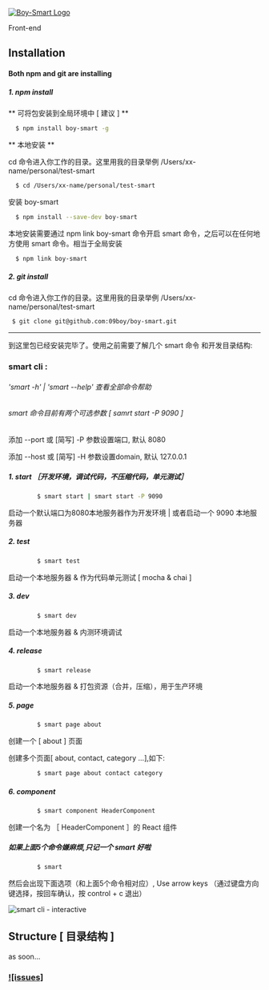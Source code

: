 [![Boy-Smart Logo](http://www.09boy.cn/boy-smart/boy-smart-logo.png)](https://github.com/09boy/boy-smart)

Front-end

## Installation

#### Both npm and git are installing

##### 1. npm install

** 可将包安装到全局环境中 [ 建议 ] **
 	
```bash
  $ npm install boy-smart -g  
```

** 本地安装 **

cd 命令进入你工作的目录。这里用我的目录举例 /Users/xx-name/personal/test-smart

```bash
  $ cd /Users/xx-name/personal/test-smart
```

安装 boy-smart

```bash
  $ npm install --save-dev boy-smart
```
本地安装需要通过 npm link boy-smart 命令开启 smart 命令，之后可以在任何地方使用 smart 命令。相当于全局安装

```bash
  $ npm link boy-smart
```

##### 2. git install

cd 命令进入你工作的目录。这里用我的目录举例 /Users/xx-name/personal/test-smart

```bash
 $ git clone git@github.com:09boy/boy-smart.git
```

***

到这里包已经安装完毕了。使用之前需要了解几个 smart 命令 和开发目录结构:

### smart cli :

###### 'smart -h' | 'smart --help' 查看全部命令帮助

###### smart 命令目前有两个可选参数  [ samrt start -P 9090 ]

添加 --port 或 [简写] -P 参数设置端口, 默认 8080

添加 --host 或 [简写] -H 参数设置domain, 默认 127.0.0.1


##### 1. start  ［开发环境，调试代码，不压缩代码，单元测试］

```bash
 		$ smart start | smart start -P 9090
```

启动一个默认端口为8080本地服务器作为开发环境 | 或者启动一个 9090 本地服务器

##### 2. test

```bash
 		$ smart test
```

启动一个本地服务器 & 作为代码单元测试 [ mocha & chai ]

##### 3. dev

```bash
 		$ smart dev
```

启动一个本地服务器 & 内测环境调试

##### 4. release

```bash
 		$ smart release
```

启动一个本地服务器 & 打包资源（合并，压缩），用于生产环境

##### 5. page <page-name>

```bash
 		$ smart page about
```

创建一个 [ about ] 页面

创建多个页面[ about, contact, category ...],如下:

```bash
 		$ smart page about contact category 
```

##### 6. component <component-name>

```bash
 		$ smart component HeaderComponent
```

创建一个名为 ［ HeaderComponent ］的 React 组件


##### 如果上面5个命令嫌麻烦,只记一个 smart 好啦
```bash
 		$ smart
```

然后会出现下面选项（和上面5个命令相对应）, Use arrow keys （通过键盘方向键选择，按回车确认，按 control + c 退出）

![smart cli - interactive](http://www.09boy.cn/boy-smart/interactive.png)



## Structure [ 目录结构 ]

as soon...

### [![issues]](https://github.com/09boy/boy-smart/issues)


